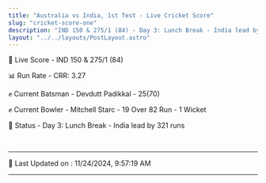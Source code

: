 ```yaml
---
title: "Australia vs India, 1st Test - Live Cricket Score"
slug: "cricket-score-one"
description: "IND 150 & 275/1 (84) - Day 3: Lunch Break - India lead by 321 runs."
layout: "../../layouts/PostLayout.astro"
---
```


🔴 Live Score - IND 150 & 275/1 (84)  

📊 Run Rate - CRR: 3.27  

✊ Current Batsman - Devdutt Padikkal - 25(70)  

✊ Current Bowler - Mitchell Starc - 19 Over 82 Run - 1 Wicket  

📑 Status - Day 3: Lunch Break - India lead by 321 runs

<br />

***

📝 Last Updated on : 11/24/2024, 9:57:19 AM

***

